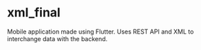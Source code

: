 # xml_final

Mobile application made using Flutter. Uses REST API and XML to interchange data with the backend.

